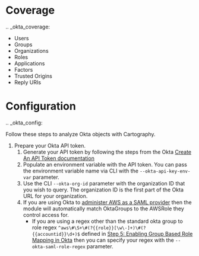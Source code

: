 # Coverage

.. _okta_coverage:

* Users
* Groups
* Organizations
* Roles
* Applications
* Factors
* Trusted Origins
* Reply URIs

# Configuration

.. _okta_config:

Follow these steps to analyze Okta objects with Cartography.

1. Prepare your Okta API token.
    1. Generate your API token by following the steps from the Okta [Create An API Token documentation](https://developer.okta.com/docs/guides/create-an-api-token/overview/)
    1. Populate an environment variable with the API token. You can pass the environment variable name via CLI with the `--okta-api-key-env-var` parameter.
    1. Use the CLI `--okta-org-id` parameter with the organization ID that you wish to query. The organization ID is the first part of the Okta URL for your organization.
	1. If you are using Okta to [administer AWS as a SAML provider](https://saml-doc.okta.com/SAML_Docs/How-to-Configure-SAML-2.0-for-Amazon-Web-Service#scenarioC) then the module will automatically match OktaGroups to the AWSRole they control access for.
		- If you are using a regex other than the standard okta group to role regex `^aws\#\S+\#(?{{role}}[\w\-]+)\#(?{{accountid}}\d+)$` defined in [Step 5: Enabling Group Based Role Mapping in Okta](https://saml-doc.okta.com/SAML_Docs/How-to-Configure-SAML-2.0-for-Amazon-Web-Service#scenarioC)  then you can specify your regex with the `--okta-saml-role-regex` parameter.
